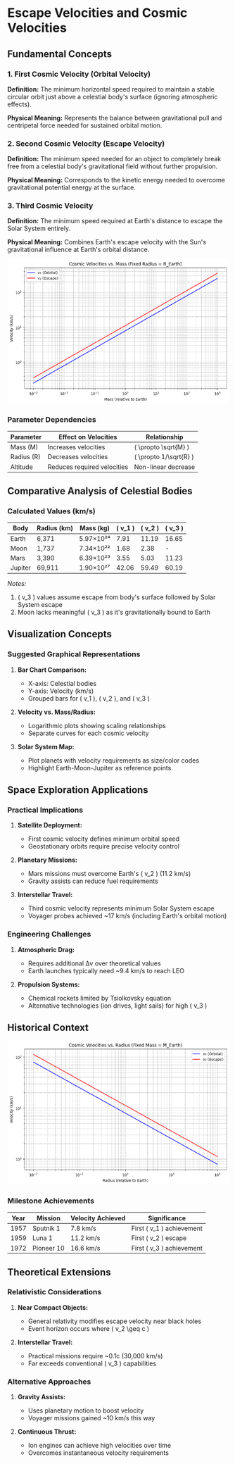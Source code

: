 # Escape Velocities and Cosmic Velocities

## Fundamental Concepts

### 1. First Cosmic Velocity (Orbital Velocity)
**Definition:** The minimum horizontal speed required to maintain a stable circular orbit just above a celestial body's surface (ignoring atmospheric effects).

**Physical Meaning:** Represents the balance between gravitational pull and centripetal force needed for sustained orbital motion.

### 2. Second Cosmic Velocity (Escape Velocity)
**Definition:** The minimum speed needed for an object to completely break free from a celestial body's gravitational field without further propulsion.

**Physical Meaning:** Corresponds to the kinetic energy needed to overcome gravitational potential energy at the surface.

### 3. Third Cosmic Velocity
**Definition:** The minimum speed required at Earth's distance to escape the Solar System entirely.

**Physical Meaning:** Combines Earth's escape velocity with the Sun's gravitational influence at Earth's orbital distance.

![alt text](<download (3).png>)
### Parameter Dependencies

| Parameter | Effect on Velocities | Relationship |
|-----------|----------------------|--------------|
| Mass (M) | Increases velocities | \( \propto \sqrt{M} \) |
| Radius (R) | Decreases velocities | \( \propto 1/\sqrt{R} \) |
| Altitude | Reduces required velocities | Non-linear decrease |

## Comparative Analysis of Celestial Bodies

### Calculated Values (km/s)

| Body | Radius (km) | Mass (kg) | \( v_1 \) | \( v_2 \) | \( v_3 \) |
|------|-------------|-----------|-----------|-----------|-----------|
| Earth | 6,371 | 5.97×10²⁴ | 7.91 | 11.19 | 16.65 |
| Moon | 1,737 | 7.34×10²² | 1.68 | 2.38 | - |
| Mars | 3,390 | 6.39×10²³ | 3.55 | 5.03 | 11.23 |
| Jupiter | 69,911 | 1.90×10²⁷ | 42.06 | 59.49 | 60.19 |

*Notes:*
1. \( v_3 \) values assume escape from body's surface followed by Solar System escape
2. Moon lacks meaningful \( v_3 \) as it's gravitationally bound to Earth

## Visualization Concepts

### Suggested Graphical Representations

1. **Bar Chart Comparison:**
   - X-axis: Celestial bodies
   - Y-axis: Velocity (km/s)
   - Grouped bars for \( v_1 \), \( v_2 \), and \( v_3 \)

2. **Velocity vs. Mass/Radius:**
   - Logarithmic plots showing scaling relationships
   - Separate curves for each cosmic velocity

3. **Solar System Map:**
   - Plot planets with velocity requirements as size/color codes
   - Highlight Earth-Moon-Jupiter as reference points

## Space Exploration Applications

### Practical Implications

1. **Satellite Deployment:**
   - First cosmic velocity defines minimum orbital speed
   - Geostationary orbits require precise velocity control

2. **Planetary Missions:**
   - Mars missions must overcome Earth's \( v_2 \) (11.2 km/s)
   - Gravity assists can reduce fuel requirements

3. **Interstellar Travel:**
   - Third cosmic velocity represents minimum Solar System escape
   - Voyager probes achieved ~17 km/s (including Earth's orbital motion)

### Engineering Challenges

1. **Atmospheric Drag:**
   - Requires additional Δv over theoretical values
   - Earth launches typically need ~9.4 km/s to reach LEO

2. **Propulsion Systems:**
   - Chemical rockets limited by Tsiolkovsky equation
   - Alternative technologies (ion drives, light sails) for high \( v_3 \)

## Historical Context
![alt text](<download (4).png>)
### Milestone Achievements

| Year | Mission | Velocity Achieved | Significance |
|------|---------|-------------------|--------------|
| 1957 | Sputnik 1 | 7.8 km/s | First \( v_1 \) achievement |
| 1959 | Luna 1 | 11.2 km/s | First \( v_2 \) escape |
| 1972 | Pioneer 10 | 16.6 km/s | First \( v_3 \) achievement |

## Theoretical Extensions

### Relativistic Considerations

1. **Near Compact Objects:**
   - General relativity modifies escape velocity near black holes
   - Event horizon occurs where \( v_2 \geq c \)

2. **Interstellar Travel:**
   - Practical missions require ~0.1c (30,000 km/s)
   - Far exceeds conventional \( v_3 \) capabilities

### Alternative Approaches

1. **Gravity Assists:**
   - Uses planetary motion to boost velocity
   - Voyager missions gained ~10 km/s this way

2. **Continuous Thrust:**
   - Ion engines can achieve high velocities over time
   - Overcomes instantaneous velocity requirements